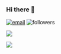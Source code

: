 ### Hi there 👋

<!--
**GaneshKandu/GaneshKandu** is a ✨ _special_ ✨ repository because its `README.md` (this file) appears on your GitHub profile.

Here are some ideas to get you started:

- 🔭 I’m currently working on ...
- 🌱 I’m currently learning ...
- 👯 I’m looking to collaborate on ...
- 🤔 I’m looking for help with ...
- 💬 Ask me about ...
- 📫 How to reach me: ...
- 😄 Pronouns: ...
- ⚡ Fun fact: ...
-->
[![email](https://img.shields.io/badge/email-kanduganesh%40gmail.com-yellow)](kanduganesh@gmail.com)   ![followers](https://img.shields.io/github/followers/GaneshKandu?style=social) 

![](https://github-readme-stats.vercel.app/api?username=GaneshKandu&&show_icons=true&title_color=ffffff&icon_color=bb2acf&text_color=daf7dc&bg_color=151515&count_private=true&theme=onedark) 

![](https://github-readme-stats.vercel.app/api/top-langs/?username=GaneshKandu&&show_icons=true&title_color=ffffff&icon_color=bb2acf&text_color=daf7dc&bg_color=151515&count_private=true&theme=onedark) 
